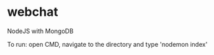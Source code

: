 # webchat
NodeJS with MongoDB

To run: open CMD, navigate to the directory and type 'nodemon index'
